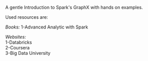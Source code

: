 
A gentle Introduction to Spark's GraphX with hands on examples.

Used resources are:

_Books:_
1-Advanced Analytic with Spark

_Websites:_  
1-Databricks  
2-Coursera  
3-Big Data University   

